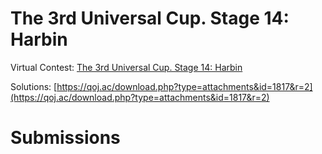 # The 3rd Universal Cup. Stage 14: Harbin

Virtual Contest: [The 3rd Universal Cup. Stage 14: Harbin](https://qoj.ac/contest/1817)

Solutions: [https://qoj.ac/download.php?type=attachments&id=1817&r=2](https://qoj.ac/download.php?type=attachments&id=1817&r=2)

# Submissions
